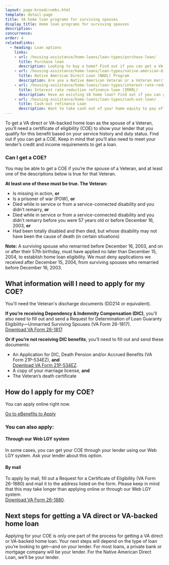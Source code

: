 ```yaml
---
layout: page-breadcrumbs.html
template: detail-page
title: VA home loan programs for surviving spouses
display_title: Home loan programs for surviving spouses
description: 
concurrence:
order: 4
relatedlinks:
  - heading: Loan options
    links:
    - url: /housing-assistance/home-loans/loan-types/purchase-loan/
      title: Purchase loan
      description: Looking to buy a home? Find out if you can get a VA-backed purchase loan and get better terms than with a private lender loan.
    - url: /housing-assistance/home-loans/loan-types/native-american-direct-loan/
      title: Native American Direct Loan (NADL) Program
      description: Are you a Native American Veteran or a Veteran married to a Native American? Find out if you can get a loan through our NADL program to buy, build, or improve a home on Federal Trust Land.
    - url: /housing-assistance/home-loans/loan-types/interest-rate-reduction-loan/
      title: Interest rate reduction refinance loan (IRRRL)
      description: Have an existing VA home loan? Find out if you can get a VA-backed IRRRL to help reduce your monthly payments or make them more stable.
    - url: /housing-assistance/home-loans/loan-types/cash-out-loan/
      title: Cash-out refinance Loan
      description: Want to take cash out of your home equity to pay off debt, pay for school, or take care of other needs? Find out if you can get a VA-backed cash-out refinance loan.
---
```


<div class="va-introtext">

To get a VA direct or VA-backed home loan as the spouse of a Veteran, you’ll need a certificate of eligibility (COE) to show your lender that you qualify for this benefit based on your service history and duty status. Find out if you can get a COE. Keep in mind that you’ll also need to meet your lender’s credit and income requirements to get a loan.

</div>

<div class="feature" markdown="1">

### Can I get a COE?

You may be able to get a COE if you’re the spouse of a Veteran, and at least one of the descriptions below is true for that Veteran.

**At least one of these must be true. The Veteran:**

- Is missing in action, **or**
- Is a prisoner of war (POW), **or**
- Died while in service or from a service-connected disability and you didn’t remarry, **or**
- Died while in service or from a service-connected disability and you didn’t remarry before you were 57 years old or before December 16, 2003, **or**
- Had been totally disabled and then died, but whose disability may not have been the cause of death (in certain situations)

**Note:** A surviving spouse who remarried before December 16, 2003, and on or after their 57th birthday, must have applied no later than December 15, 2004, to establish home loan eligibility. We must deny applications we received after December 15, 2004, from surviving spouses who remarried before December 16, 2003.
</div>
</li>
</ul>

## What information will I need to apply for my COE?

You'll need the Veteran's discharge documents (DD214 or equivalent). <br>

**If you’re receiving Dependency & Indemnity Compensation (DIC)**, you’ll also need to fill out and send a Request for Determination of Loan Guaranty Eligibility—Unmarried Surviving Spouses (VA Form 26-1817).<br>
  <a href="https://www.vba.va.gov/pubs/forms/VBA-26-1817-ARE.pdf?_ga=2.200716908.311206835.1546861480-1173244138.1525894550">Download VA Form 26-1817</a>. <br>

**Or if you’re not receiving DIC benefits**, you’ll need to fill out and send these documents:<br>
- An Application for DIC, Death Pension and/or Accrued Benefits (VA Form 21P-534EZ), **and**<br>
<a href="https://www.vba.va.gov/pubs/forms/VBA-21P-534EZ-ARE.pdf?_ga=2.233853660.311206835.1546861480-1173244138.1525894550">Download VA Form 21P-534EZ</a>.
- A copy of your marriage license, **and**
- The Veteran’s death certificate

## How do I apply for my COE?

You can apply online right now.

<a class="usa-button-primary va-button-primary" href="https://www.ebenefits.va.gov/ebenefits/about/feature?feature=cert-of-eligibility-home-loan" target="_blank">Go to eBenefits to Apply</a>

### You can also apply:

#### Through our Web LGY system
In some cases, you can get your COE through your lender using our Web LGY system. Ask your lender about this option.

#### By mail
To apply by mail, fill out a Request for a Certificate of Eligibility (VA Form 26-1880) and mail it to the address listed on the form. Please keep in mind that this may take longer than applying online or through our Web LGY system. <br>
[Download VA Form 26-1880](https://www.vba.va.gov/pubs/forms/vba-26-1880-are.pdf).

## Next steps for getting a VA direct or VA-backed home loan

Applying for your COE is only one part of the process for getting a VA direct or VA-backed home loan. Your next steps will depend on the type of loan you’re looking to get—and on your lender. For most loans, a private bank or mortgage company will be your lender. For the Native American Direct Loan, we’ll be your lender.

